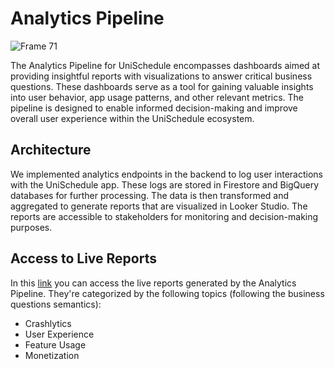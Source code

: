 # Analytics Pipeline

![Frame 71](https://github.com/ISIS3510-202410-Team-13/Analytics/assets/68788933/1aa76bc1-12e5-40ed-8cac-b1e0252c6e89)

The Analytics Pipeline for UniSchedule encompasses dashboards aimed at providing insightful reports with visualizations to answer critical business questions. These dashboards serve as a tool for gaining valuable insights into user behavior, app usage patterns, and other relevant metrics. The pipeline is designed to enable informed decision-making and improve overall user experience within the UniSchedule ecosystem.

## Architecture

We implemented analytics endpoints in the backend to log user interactions with the UniSchedule app. These logs are stored in Firestore and BigQuery databases for further processing. The data is then transformed and aggregated to generate reports that are visualized in Looker Studio. The reports are accessible to stakeholders for monitoring and decision-making purposes.

## Access to Live Reports

In this [link](https://lookerstudio.google.com/reporting/8211ae21-6964-49d6-a30e-3ee5b7d009b1) you can access the live reports generated by the Analytics Pipeline. They're categorized by the following topics (following the business questions semantics):

- Crashlytics
- User Experience
- Feature Usage
- Monetization 
